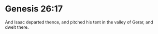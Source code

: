 # Genesis 26:17

And Isaac departed thence, and pitched his tent in the valley of Gerar, and dwelt there.